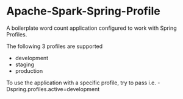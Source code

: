 # Apache-Spark-Spring-Profile
A boilerplate word count application configured to work with Spring Profiles.    

The following 3 profiles are supported
- development
- staging
- production

To use the application with a specific profile, try to pass i.e. -Dspring.profiles.active=development
